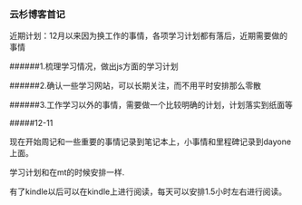 ### 云杉博客首记

近期计划：12月以来因为换工作的事情，各项学习计划都有落后，近期需要做的事情

######1.梳理学习情况，做出js方面的学习计划

######2.确认一些学习网站，可以长期关注，而不用平时安排那么零散

######3.工作学习以外的事情，需要做一个比较明确的计划，计划落实到纸面等

#####12-11

现在开始周记和一些重要的事情记录到笔记本上，小事情和里程碑记录到dayone上面。

学习计划和在mt的时候安排一样.

有了kindle以后可以在kindle上进行阅读，每天可以安排1.5小时左右进行阅读。

